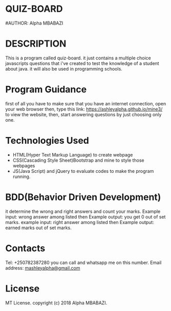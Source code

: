 # QUIZ-BOARD

#AUTHOR: Alpha MBABAZI

# DESCRIPTION

This is a program called quiz-board. it just contains a multiple choice javascripts questions that i've created to test the knowledge of a student about java. it will also be used in programming schools.

# Program Guidance

first of all you have to make sure that you have an internet connection,
open your web browser then,
type this link: https://ashleyalpha.github.io/mine3/ to view the website,
then, start answering questions by just choosing only one.

# Technologies Used

- HTML(Hyper Text Markup Language) to create webpage
- CSS(Cascading Style Sheet)Bootstrap and mine to style those webpages
- JS(Java Script) and jQuery to evaluate codes to make the program running.

# BDD(Behavior Driven Development)

it determine the wrong and right answers and count your marks.
Example input: wrong answer among listed then Example output: you get 0 out of set marks.
example input: right answer among listed then Example output: earned marks out of set marks.

# Contacts

Tel: +250782387280 you can call and whatsapp me on this number. Email address: mashleyalpha@gmail.com

# License

MT License. copyright (c) 2018 Alpha MBABAZI.
